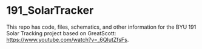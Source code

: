 # 191_SolarTracker
This repo has code, files, schematics, and other information for the BYU 191 Solar Tracking project based on GreatScott: https://www.youtube.com/watch?v=_6QIutZfsFs. 
